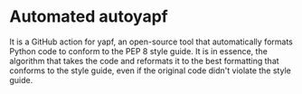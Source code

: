 # Automated autoyapf
It is a GitHub action for yapf, an open-source tool that automatically formats Python code to conform to the PEP 8 style guide. It is in essence, the algorithm that takes the code and reformats it to the best formatting that conforms to the style guide, even if the original code didn't violate the style guide.
